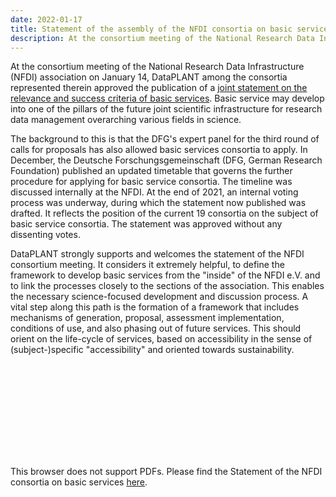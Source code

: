 ```yaml
---
date: 2022-01-17
title: Statement of the assembly of the NFDI consortia on basic services
description: At the consortium meeting of the National Research Data Infrastructure (NFDI) association on January 14, DataPLANT among the consortia represented therein approved the publication of a joint statement on the relevance and success criteria of basic services. Basic service may develop into one of the pillars of the future joint scientific infrastructure for research data management overarching various fields in science...
---
```


At the consortium meeting of the National Research Data Infrastructure (NFDI) association on January 14, DataPLANT among the consortia represented therein approved the publication of a [joint statement on the relevance and success criteria of basic services](https://zenodo.org/record/6091657#.Yg0ulIiZPe9 "Stellungnahme der NFDI-Konsortien zu Basisdiensten"). Basic service may develop into one of the pillars of the future joint scientific infrastructure for research data management overarching various fields in science.

The background to this is that the DFG's expert panel for the third round of calls for proposals has also allowed basic services consortia to apply. In December, the Deutsche Forschungsgemeinschaft (DFG, German Research Foundation) published an updated timetable that governs the further procedure for applying for basic service consortia. The timeline was discussed internally at the NFDI. At the end of 2021, an internal voting process was underway, during which the statement now published was drafted. It reflects the position of the current 19 consortia on the subject of basic service consortia. The statement was approved without any dissenting votes.

DataPLANT strongly supports and welcomes the statement of the NFDI consortium meeting. It considers it extremely helpful, to define the framework to develop basic services from the "inside" of the NFDI e.V. and to link the processes closely to the sections of the association. This enables the necessary science-focused development and discussion process. A vital step along this path is the formation of a framework that includes mechanisms of generation, proposal, assessment implementation, conditions of use, and also phasing out of future services. This should orient on the life-cycle of services, based on accessibility in the sense of (subject-)specific "accessibility" and oriented towards sustainability.

<object data="../../files/Stellungnahme-Basisdienste-NFDI-Konsortien_2022.pdf" type="application/pdf" width="700px" height="700px">
    <embed src="../../files/Stellungnahme-Basisdienste-NFDI-Konsortien_2022.pdf">
        <p>This browser does not support PDFs. Please find the Statement of the NFDI consortia on basic services <a href="https://zenodo.org/record/6091657#.Yg0ulIiZPe9">here</a>.</p>
    </embed>
</object>
